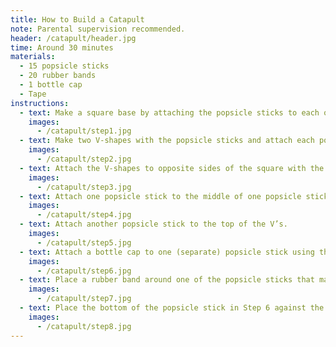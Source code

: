 ```yaml
---
title: How to Build a Catapult
note: Parental supervision recommended.
header: /catapult/header.jpg
time: Around 30 minutes
materials:
  - 15 popsicle sticks
  - 20 rubber bands
  - 1 bottle cap
  - Tape
instructions:
  - text: Make a square base by attaching the popsicle sticks to each other using the rubber bands.
    images:
      - /catapult/step1.jpg
  - text: Make two V-shapes with the popsicle sticks and attach each popsicle stick using rubber bands.
    images:
      - /catapult/step2.jpg
  - text: Attach the V-shapes to opposite sides of the square with the point of the V facing up.
    images:
      - /catapult/step3.jpg
  - text: Attach one popsicle stick to the middle of one popsicle stick that makes up each of the V’s.
    images:
      - /catapult/step4.jpg
  - text: Attach another popsicle stick to the top of the V’s.
    images:
      - /catapult/step5.jpg
  - text: Attach a bottle cap to one (separate) popsicle stick using the tape.
    images:
      - /catapult/step6.jpg
  - text: Place a rubber band around one of the popsicle sticks that make up the square base.
    images:
      - /catapult/step7.jpg
  - text: Place the bottom of the popsicle stick in Step 6 against the popsicle stick in step 4 and place the rubber band in Step 7 around the popsicle stick with the bottle cap. Put ANYTHING in the bottle cap, pull it to the ground, and let go to see your object fly!
    images:
      - /catapult/step8.jpg
---
```

